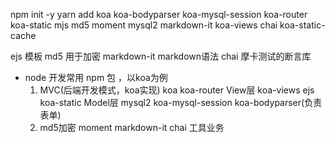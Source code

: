 npm init -y 
yarn add koa koa-bodyparser koa-mysql-session koa-router koa-static mjs md5 moment mysql2 markdown-it koa-views chai koa-static-cache


ejs 模板 
md5 用于加密
markdown-it markdown语法
chai 摩卡测试的断言库

- node 开发常用 npm 包 ，以koa为例
  1. MVC(后端开发模式，koa实现) koa koa-router 
  View层 koa-views ejs 
  koa-static 
  Model层 mysql2 koa-mysql-session koa-bodyparser(负责表单)
  2. md5加密 moment  markdown-it chai 工具业务


